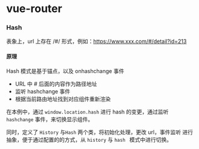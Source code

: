 # vue-router

### Hash

表象上，url 上存在 /#/ 形式，例如：https://www.xxx.com/#/detail?id=213

#### 原理

Hash 模式是基于锚点，以及 onhashchange 事件

- URL 中 # 后面的内容作为路径地址
- 监听 hashchange 事件
- 根据当前路由地址找到对应组件重新渲染



在本例中，通过 `window.location.hash` 进行 hash 的变更，通过监听 `hashchange` 事件，来切换显示组件。

同时，定义了 `History` 与`Hash` 两个类，将初始化处理，更改 url，事件监听 进行抽象，便于通过配置的的方式，从 `history` 与 `hash	` 模式中进行切换。
